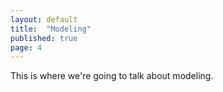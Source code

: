 ```yaml
---
layout: default
title:  "Modeling"
published: true
page: 4
---
```


This is where we're going to talk about modeling.
